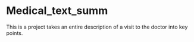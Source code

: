 # Medical_text_summ


This is a project takes an entire description of a visit to the doctor into key points.
